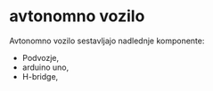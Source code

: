 # avtonomno vozilo

Avtonomno vozilo sestavljajo nadlednje komponente:
* Podvozje,
* arduino uno,
* H-bridge,



